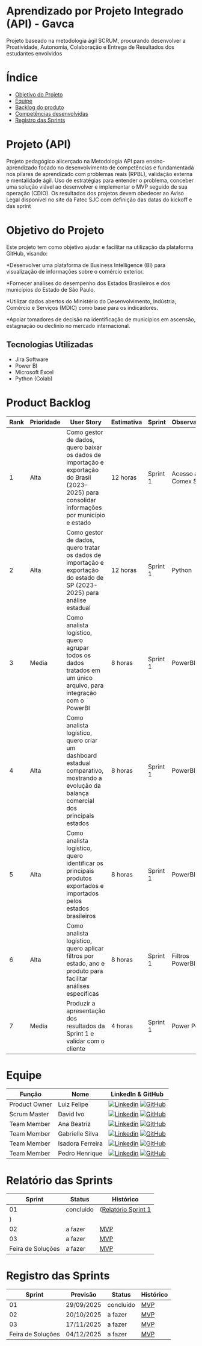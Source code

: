 # Aprendizado por Projeto Integrado (API) - Gavca

 Projeto baseado na metodologia ágil SCRUM, procurando desenvolver a Proatividade, Autonomia, Colaboração e Entrega de Resultados dos estudantes envolvidos

# Índice
* [Objetivo do Projeto](#objetivo-do-projeto)
* [Equipe](#Equipe)
* [Backlog do produto](#Product-Backlog)
* [Competências desenvolvidas](#competências-desenvolvidas)
* [Registro das Sprints](#Registro-das-Sprints)


# Projeto (API) 
Projeto pedagógico alicerçado na Metodologia API para ensino-aprendizado focado no desenvolvimento de competências e fundamentada nos pilares de aprendizado com problemas reais (RPBL), validação externa e mentalidade ágil. 
Uso de estratégias para entender o problema, conceber uma solução viável ao desenvolver e implementar o MVP seguido de sua operação (CDIO). 
Os resultados dos projetos devem obedecer ao Aviso Legal disponível no site da Fatec SJC com definição das datas do kickoff e das sprint

  


# Objetivo do Projeto
Este projeto tem como objetivo ajudar e facilitar na utilização da plataforma GitHub, visando:

*Desenvolver uma plataforma de Business Intelligence (BI) para visualização de informações sobre o comércio exterior.

*Fornecer análises do desempenho dos Estados Brasileiros e dos municípios do Estado de São Paulo.

*Utilizar dados abertos do Ministério do Desenvolvimento, Indústria, Comércio e Serviços (MDIC) como base para os indicadores.

*Apoiar tomadores de decisão na identificação de municípios em ascensão, estagnação ou declínio no mercado internacional.


## Tecnologias Utilizadas

* Jira Software
* Power BI
* Microsoft Excel
* Python (Colab)

# Product Backlog
| Rank | Prioridade | User Story                                                                                                                                      | Estimativa | Sprint   | Observações          |
| ---- | ---------- | ----------------------------------------------------------------------------------------------------------------------------------------------- | ---------- | -------- | -------------------- |
| 1    | Alta       | Como gestor de dados, quero baixar os dados de importação e exportação do Brasil (2023–2025) para consolidar informações por município e estado | 12 horas   | Sprint 1 | Acesso ao Comex Stat |
| 2    | Alta       | Como gestor de dados, quero tratar os dados de importação e exportação do estado de SP (2023-2025) para análise estadual                        | 12 horas   | Sprint 1 | Python               |
| 3    | Media    | Como analista logístico, quero agrupar todos os dados tratados em um único arquivo, para integração com o PowerBI                               | 8 horas    | Sprint 1 | PowerBI              |
| 4    | Alta       | Como analista logístico, quero criar um dashboard estadual comparativo, mostrando a evolução da balança comercial dos principais estados        | 8 horas    | Sprint 1 | PowerBI              |
| 5    | Alta       | Como analista logístico, quero identificar os principais produtos exportados e importados pelos estados brasileiros                             | 8 horas    | Sprint 1 | PowerBI              |
| 6    | Alta       | Como analista logístico, quero aplicar filtros por estado, ano e produto para facilitar análises específicas                                    | 8 horas    | Sprint 1 | Filtros PowerBI      |
| 7    | Media     | Produzir a apresentação dos resultados da Sprint 1 e validar com o cliente                                                                      | 4 horas    | Sprint 1 | Power Point          |




# Equipe
| Função | Nome | LinkedIn & GitHub |
|--------|------|------------------|
| Product Owner | Luiz Felipe | [![Linkedin](https://img.shields.io/badge/Linkedin-blue?style=flat-square&logo=Linkedin&logoColor=white)](https://www.linkedin.com/in/luiz-felipe-c-084620123/) [![GitHub](https://img.shields.io/badge/GitHub-111217?style=flat-square&logo=github&logoColor=white)](https://github.com/felipemassa03) |
| Scrum Master | David Ivo | [![Linkedin](https://img.shields.io/badge/Linkedin-blue?style=flat-square&logo=Linkedin&logoColor=white)](https://www.linkedin.com/in/david-ivo-20934a385?utm_source=share&utm_campaign=share_via&utm_content=profile&utm_medium=android_app) [![GitHub](https://img.shields.io/badge/GitHub-111217?style=flat-square&logo=github&logoColor=white)](https://github.com/ivodfsi-collab/INFO_LOG) |
| Team Member | Ana Beatriz | [![Linkedin](https://img.shields.io/badge/Linkedin-blue?style=flat-square&logo=Linkedin&logoColor=white)](http://linkedin.com/in/ana-beatriz-92b7b0328) [![GitHub](https://img.shields.io/badge/GitHub-111217?style=flat-square&logo=github&logoColor=white)](https://github.com/anabeatrizp1) |
| Team Member | Gabrielle Silva | [![Linkedin](https://img.shields.io/badge/Linkedin-blue?style=flat-square&logo=Linkedin&logoColor=white)](http://linkedin.com/in/gabrielle-silva-21752917b) [![GitHub](https://img.shields.io/badge/GitHub-111217?style=flat-square&logo=github&logoColor=white)](https://github.com/gabissilva172-spec) |
| Team Member | Isadora Ferreira | [![Linkedin](https://img.shields.io/badge/Linkedin-blue?style=flat-square&logo=Linkedin&logoColor=white)](https://www.linkedin.com/in/isadora-ferreira-34603a332) [![GitHub](https://img.shields.io/badge/GitHub-111217?style=flat-square&logo=github&logoColor=white)](https://github.com/Isadora01if) |
| Team Member | Pedro Henrique | [![Linkedin](https://img.shields.io/badge/Linkedin-blue?style=flat-square&logo=Linkedin&logoColor=white)](http://linkedin.com/in/pedro-henrique-0b1abb32b) [![GitHub](https://img.shields.io/badge/GitHub-111217?style=flat-square&logo=github&logoColor=white)](https://github.com/anabeatrizp1) |

  
# Relatório das Sprints

| Sprint     | Status   | Histórico |
|-------------------|------------|----------
| 01    | concluído | ([Relatório Sprint 1](https://github.com/user-attachments/files/22608034/Relatorio.Projeto.Integrador.-.Sprint1.pdf)
)  |
| 02    | a fazer  | [MVP](MVP/sp2.md)  |
| 03    | a fazer  | [MVP](MVP/sp3.md)  |
| Feira de Soluções | a fazer  | [MVP](#)  |








  
# Registro das Sprints

| Sprint            | Previsão   | Status   | Histórico |
|-------------------|------------|----------|-----------|
| 01                | 29/09/2025 | concluído | [MVP](MVP/sp1.md)  |
| 02                | 20/10/2025 | a fazer  | [MVP](MVP/sp2.md)  |
| 03                | 17/11/2025 | a fazer  | [MVP](MVP/sp3.md)  |
| Feira de Soluções | 04/12/2025 | a fazer  | [MVP](#)  |







